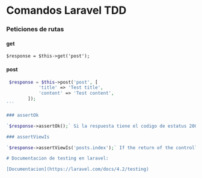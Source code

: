 # Comandos Laravel TDD

### Peticiones de rutas

#### get

`$response = $this->get('post');`

#### post

````php
 $response = $this->post('post', [
            'title' => 'Test title',
            'content' => 'Test content',
        ]);
```

### assertOk

`$response->assertOk();` Si la respuesta tiene el codigo de estatus 200

### assertViewIs

`$response->assertViewIs('posts.index');` If the return of the controller has the view index in the folder posts

# Documentacion de testing en laravel:

[Documentacion](https://laravel.com/docs/4.2/testing)
